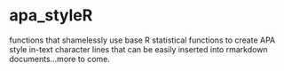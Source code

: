 # apa_styleR

functions that shamelessly use base R statistical functions to create APA style in-text character lines that can be easily inserted into rmarkdown documents...more to come. 